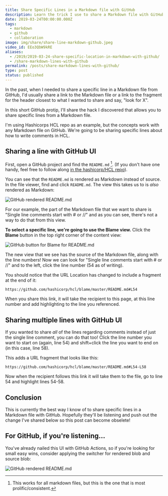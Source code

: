 ```yaml
---
title: Share Specific Lines in a Markdown file with GitHub
description: Learn the trick I use to share a Markdown file with GitHub
date: 2019-03-24T00:00:00.000Z
tags:
  - markdown
  - github
  - collaboration
image: img/share/share-line-markdown-github.jpeg
video_id: EEo3QbW9kRE
aliases:
  - /2019/2019-03-24-share-specific-location-in-markdown-with-github/
  - /share-markdown-lines-with-github
permalink: /posts/share-markdown-lines-with-github/
type: post
status: published
---
```




In the past, when I needed to share a specific line in a Markdown file from GitHub, I'd usually share a link to the Markdown file or a link to the fragment for the header closest to what I wanted to share and say, "look for X".

In this short GitHub protip, I'll share the hack I discovered that allows you to share specific lines from a Markdown file.

I'm using Hashicorps HCL repo as an example, but the concepts work with any Markdown file on GitHub. We're going to be sharing specific lines about how to write comments in HCL.

## Sharing a line with GitHub UI

First, open a GitHub project and find the `README.md` [^1]. (If you don't have one handy, feel free to follow along [in the hashicorp/HCL repo](https://github.com/hashicorp/hcl)).

You can see that the `README.md` is rendered as Markdown instead of source. In the file viewer, find and click `README.md`. The view this takes us to is _also_ rendered as Markdown:

![GitHub rendered README.md](/img/gh-md-readme-view.png)

For our example, the part of the Markdown file that we want to share is "Single line comments start with # or //" and as you can see, there's not a way to do that from this view.

**To select a specific line, we're going to use the Blame view.** Click the **Blame** button in the top right corner of the content view:

![GitHub button for Blame for README.md](/img/gh-md-blame.png)

The new view that we see has the source of the Markdown file, along with the line numbers! Now we can look for "Single line comments start with # or //" and to the left, click the line number (54 as of writing).

You should notice that the URL Location has changed to include a fragment at the end of it:

```
https://github.com/hashicorp/hcl/blame/master/README.md#L54
```

When you share this link, it will take the recipient to this page, at this line number and add highlighting to the line you referenced.

## Sharing multiple lines with GitHub UI

If you wanted to share _all_ of the lines regarding comments instead of just the single line comment, you can do that too! Click the line number you want to start on (again, line 54) and shift+click the line you want to end on (in this case, line 58).

This adds a URL fragment that looks like this:

```
https://github.com/hashicorp/hcl/blame/master/README.md#L54-L58
```

Now when the recipient follows this link it will take them to the file, go to line 54 and highlight lines 54-58.

## Conclusion

This is currently the best way I know of to share specific lines in a Markdown file with GitHub. Hopefully they'll be listening and push out the change I've shared below so this post can become obselete!

## For GitHub, if you're listening...

You've already nailed this UI with GitHub Actions, so if you're looking for small easy wins, consider applying the switcher for rendered blob and source blob:

![GitHub rendered README.md](/img/gh-md-better-buttons.png)

[^1]: This works for all markdown files, but this is the one that is most prolific/consistent.
